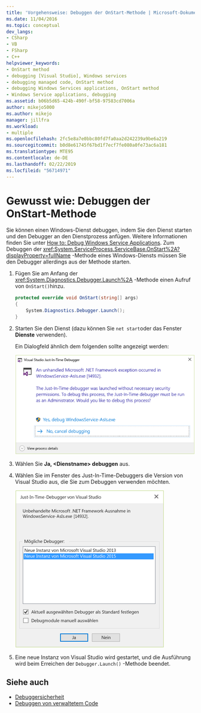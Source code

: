 ```yaml
---
title: 'Vorgehensweise: Debuggen der OnStart-Methode | Microsoft-Dokumentation'
ms.date: 11/04/2016
ms.topic: conceptual
dev_langs:
- CSharp
- VB
- FSharp
- C++
helpviewer_keywords:
- OnStart method
- debugging [Visual Studio], Windows services
- debugging managed code, OnStart method
- debugging Windows Services applications, OnStart method
- Windows Service applications, debugging
ms.assetid: b06b5d65-424b-490f-bf58-97583cd7006a
author: mikejo5000
ms.author: mikejo
manager: jillfra
ms.workload:
- multiple
ms.openlocfilehash: 2fc5e8a7e0bbc80fd7fa0aa2d242239a9be6a219
ms.sourcegitcommit: b0d8e61745f67bd1f7ecf7fe080a0fe73ac6a181
ms.translationtype: MTE95
ms.contentlocale: de-DE
ms.lasthandoff: 02/22/2019
ms.locfileid: "56714971"
---
```

# <a name="how-to-debug-the-onstart-method"></a>Gewusst wie: Debuggen der OnStart-Methode
Sie können einen Windows-Dienst debuggen, indem Sie den Dienst starten und den Debugger an den Dienstprozess anfügen. Weitere Informationen finden Sie unter [How to: Debug Windows Service Applications](/dotnet/framework/windows-services/how-to-debug-windows-service-applications). Zum Debuggen der <xref:System.ServiceProcess.ServiceBase.OnStart%2A?displayProperty=fullName> -Methode eines Windows-Diensts müssen Sie den Debugger allerdings aus der Methode starten.

1. Fügen Sie am Anfang der <xref:System.Diagnostics.Debugger.Launch%2A> -Methode einen Aufruf von `OnStart()`hinzu.

    ```csharp
    protected override void OnStart(string[] args)
    {
        System.Diagnostics.Debugger.Launch();
    }
    ```

2. Starten Sie den Dienst (dazu können Sie `net start`oder das Fenster **Dienste** verwenden).

    Ein Dialogfeld ähnlich dem folgenden sollte angezeigt werden:

    ![OnStartDebug](../debugger/media/onstartdebug.png "OnStartDebug")

3. Wählen Sie **Ja, \<Dienstname> debuggen** aus.

4. Wählen Sie im Fenster des Just-In-Time-Debuggers die Version von Visual Studio aus, die Sie zum Debuggen verwenden möchten.

    ![JustInTimeDebugger](../debugger/media/justintimedebugger.png "JustInTimeDebugger")

5. Eine neue Instanz von Visual Studio wird gestartet, und die Ausführung wird beim Erreichen der `Debugger.Launch()` -Methode beendet.

## <a name="see-also"></a>Siehe auch
- [Debuggersicherheit](../debugger/debugger-security.md)
- [Debuggen von verwaltetem Code](../debugger/debugging-managed-code.md)
